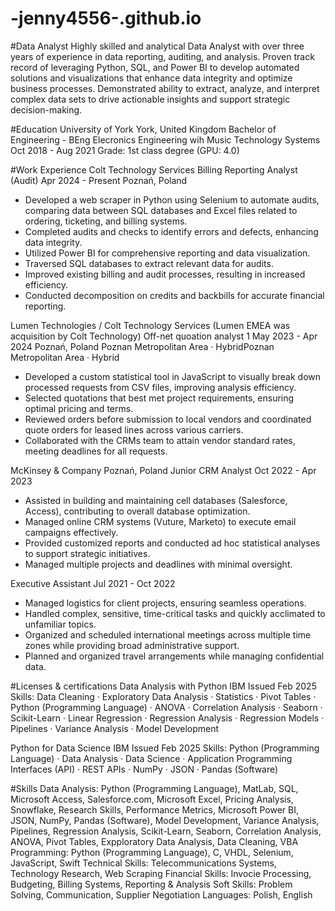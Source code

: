 # -jenny4556-.github.io
#Data Analyst
Highly skilled and analytical Data Analyst with over three years of experience in data reporting, auditing, and analysis. Proven track record of leveraging Python, SQL, and Power BI to develop automated solutions and visualizations that enhance data integrity and optimize business processes. Demonstrated ability to extract, analyze, and interpret complex data sets to drive actionable insights and support strategic decision-making.


#Education
University of York
York, United Kingdom
Bachelor of Engineering - BEng Elecronics Engineering wih Music Technology Systems
Oct 2018 - Aug 2021
Grade: 1st class degree (GPU: 4.0)


#Work Experience
Colt Technology Services
Billing Reporting Analyst (Audit)
Apr 2024 - Present
Poznań, Poland
- Developed a web scraper in Python using Selenium to automate audits, comparing data between SQL databases and Excel files related to ordering, ticketing, and billing systems.
- Completed audits and checks to identify errors and defects, enhancing data integrity.
- Utilized Power BI for comprehensive reporting and data visualization.
- Traversed SQL databases to extract relevant data for audits.
- Improved existing billing and audit processes, resulting in increased efficiency.
- Conducted decomposition on credits and backbills for accurate financial reporting.

  
Lumen Technologies / Colt Technology Services (Lumen EMEA was acquisition by Colt Technology)
Off-net quoation analyst 1
May 2023 - Apr 2024
Poznań, Poland
Poznan Metropolitan Area · HybridPoznan Metropolitan Area · Hybrid
- Developed a custom statistical tool in JavaScript to visually break down processed requests from CSV files, improving analysis efficiency.
- Selected quotations that best met project requirements, ensuring optimal pricing and terms.
- Reviewed orders before submission to local vendors and coordinated quote orders for leased lines across various carriers.
- Collaborated with the CRMs team to attain vendor standard rates, meeting deadlines for all requests.


McKinsey & Company
Poznań, Poland
Junior CRM Analyst
Oct 2022 - Apr 2023
- Assisted in building and maintaining cell databases (Salesforce, Access), contributing to overall database optimization.
- Managed online CRM systems (Vuture, Marketo) to execute email campaigns effectively.
- Provided customized reports and conducted ad hoc statistical analyses to support strategic initiatives.
- Managed multiple projects and deadlines with minimal oversight.


Executive Assistant
Jul 2021 - Oct 2022
- Managed logistics for client projects, ensuring seamless operations.
- Handled complex, sensitive, time-critical tasks and quickly acclimated to unfamiliar topics.
- Organized and scheduled international meetings across multiple time zones while providing broad administrative support.
- Planned and organized travel arrangements while managing confidential data.

#Licenses & certifications
Data Analysis with Python
IBM
Issued Feb 2025
Skills: Data Cleaning · Exploratory Data Analysis · Statistics · Pivot Tables · Python (Programming Language) · ANOVA · Correlation Analysis · Seaborn · Scikit-Learn · Linear Regression · Regression Analysis · Regression Models · Pipelines · Variance Analysis · Model Development

Python for Data Science
IBM
Issued Feb 2025
Skills: Python (Programming Language) · Data Analysis · Data Science · Application Programming Interfaces (API) · REST APIs · NumPy · JSON · Pandas (Software)


#Skills
Data Analysis: Python (Programming Language), MatLab, SQL, Microsoft Access, Salesforce.com, Microsoft Excel, Pricing Analysis, Snowflake, Research Skills, Performance Metrics, Microsoft Power BI, JSON, NumPy, Pandas (Software), Model Development, Variance Analysis, Pipelines, Regression Analysis, Scikit-Learn, Seaborn, Correlation Analysis, ANOVA, Pivot Tables, Expploratory Data Analysis, Data Cleaning, VBA
Programming: Python (Programming Language), C, VHDL, Selenium, JavaScript, Swift
Technical Skills: Telecommunications Systems, Technology Research, Web Scraping
Financial Skills: Invocie Processing, Budgeting, Billing Systems, Reporting & Analysis
Soft Skills: Problem Solving, Communication, Supplier Negotiation
Languages: Polish, English
